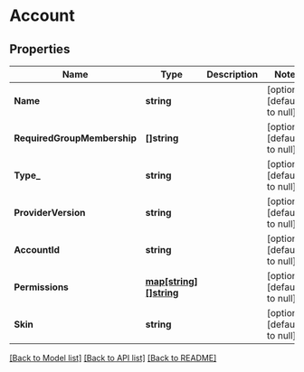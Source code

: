 # Account

## Properties
Name | Type | Description | Notes
------------ | ------------- | ------------- | -------------
**Name** | **string** |  | [optional] [default to null]
**RequiredGroupMembership** | **[]string** |  | [optional] [default to null]
**Type_** | **string** |  | [optional] [default to null]
**ProviderVersion** | **string** |  | [optional] [default to null]
**AccountId** | **string** |  | [optional] [default to null]
**Permissions** | [**map[string][]string**](array.md) |  | [optional] [default to null]
**Skin** | **string** |  | [optional] [default to null]

[[Back to Model list]](../README.md#documentation-for-models) [[Back to API list]](../README.md#documentation-for-api-endpoints) [[Back to README]](../README.md)


